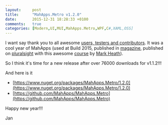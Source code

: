 ```yaml
---
layout:     post
title:      "MahApps.Metro v1.2.0"
date:       2015-12-31 18:28:33 +0100
comments:   true
categories: [Modern,UI,MUI,MahApps.Metro,WPF,C#,XAML,OSS]
---
```


I want say thank you to all awesome [users, testers and contributors](https://github.com/MahApps/MahApps.Metro/graphs/contributors). It was a cool year of MahApps (used at Build 2015, published in [magazine](http://www.dotnetpro.de/), published on [pluralsight](https://www.pluralsight.com) with this awesome [course](https://www.pluralsight.com/courses/mahappsdotmetro-creating-modern-wpf-apps) by [Mark Heath](http://mark-dot-net.blogspot.de/p/about-me.html)).

So I think it's time for a new release after over 76000 downloads for v1.1.2!!!

And here is it

- [https://www.nuget.org/packages/MahApps.Metro/1.2.0](https://www.nuget.org/packages/MahApps.Metro/1.2.0)
- [https://github.com/MahApps/MahApps.Metro](https://github.com/MahApps/MahApps.Metro)

Happy new year!!!

Jan
